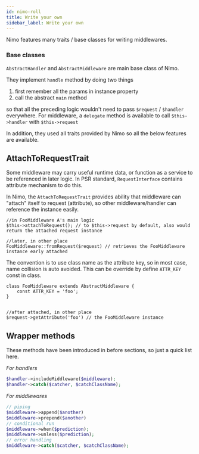 ```yaml
---
id: nimo-roll
title: Write your own
sidebar_label: Write your own
---
```


Nimo features many traits / base classes for writing middlewares.

### Base classes

`AbstractHandler` and `AbstractMiddleware` are main base class of Nimo.

They implement `handle` method by doing two things

1. first remember all the params in instance property
2. call the abstract `main` method

so that all the preceding logic wouldn't need to pass `$request` / `$handler` everywhere. For middleware, a `delegate` method is available to call `$this->handler` with `$this->request`

In addition, they used all traits provided by Nimo so all the below features are available.

## AttachToRequestTrait

Some middleware may carry useful runtime data, or function as a service to be referenced in later logic. In PSR standard, `RequestInterface` contains attribute mechanism to do this.

In Nimo, the `AttachToRequestTrait` provides ability that middleware can "attach" itself to request (attribute), so other middleware/handler can reference the instance easily.

```
//in FooMiddleware A's main logic
$this->attachToRequest(); // to $this->request by default, also would return the attached request instance

//later, in other place
FooMiddleware::fromRequest($request) // retrieves the FooMiddleware instance early attached
```

The convention is to use class name as the attribute key, so in most case, name collision is auto avoided. This can be override by define `ATTR_KEY` const in class.

```
class FooMiddleware extends AbstractMiddleware {
    const ATTR_KEY = 'foo';
}


//after attached, in other place
$request->getAttribute('foo') // the FooMiddleware instance
```

## Wrapper methods

These methods have been introduced in before sections, so just a quick list here.


_For handlers_
```php
$handler->includeMiddleware($middleware);
$handler->catch($catcher, $catchClassName);
```
_For middlewares_
```php
// piping
$middleware->append($another)
$middleware->prepend($another)
// conditional run
$middleware->when($prediction);
$middleware->unless($prediction);
// error handling
$middleware->catch($catcher, $catchClassName);
```   
